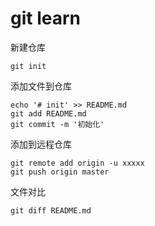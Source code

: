 # git learn


新建仓库
```
git init
```
添加文件到仓库
```
echo '# init' >> README.md
git add README.md
git commit -m '初始化'
```

添加到远程仓库

```
git remote add origin -u xxxxx
git push origin master
```

文件对比
```
git diff README.md
```
